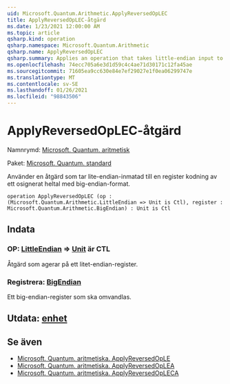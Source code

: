 ```yaml
---
uid: Microsoft.Quantum.Arithmetic.ApplyReversedOpLEC
title: ApplyReversedOpLEC-åtgärd
ms.date: 1/23/2021 12:00:00 AM
ms.topic: article
qsharp.kind: operation
qsharp.namespace: Microsoft.Quantum.Arithmetic
qsharp.name: ApplyReversedOpLEC
qsharp.summary: Applies an operation that takes little-endian input to a register encoding an unsigned integer using big-endian format.
ms.openlocfilehash: 74ecc705a6e3d1d59c4c4ae71d30171c12fa45ae
ms.sourcegitcommit: 71605ea9cc630e84e7ef29027e1f0ea06299747e
ms.translationtype: MT
ms.contentlocale: sv-SE
ms.lasthandoff: 01/26/2021
ms.locfileid: "98843506"
---
```

# <a name="applyreversedoplec-operation"></a>ApplyReversedOpLEC-åtgärd

Namnrymd: [Microsoft. Quantum. aritmetisk](xref:Microsoft.Quantum.Arithmetic)

Paket: [Microsoft. Quantum. standard](https://nuget.org/packages/Microsoft.Quantum.Standard)


Använder en åtgärd som tar lite-endian-inmatad till en register kodning av ett osignerat heltal med big-endian-format.

```qsharp
operation ApplyReversedOpLEC (op : (Microsoft.Quantum.Arithmetic.LittleEndian => Unit is Ctl), register : Microsoft.Quantum.Arithmetic.BigEndian) : Unit is Ctl
```


## <a name="input"></a>Indata

### <a name="op--littleendian--unit--is-ctl"></a>OP: [LittleEndian](xref:Microsoft.Quantum.Arithmetic.LittleEndian) => [Unit](xref:microsoft.quantum.lang-ref.unit)  är CTL

Åtgärd som agerar på ett litet-endian-register.


### <a name="register--bigendian"></a>Registrera: [BigEndian](xref:Microsoft.Quantum.Arithmetic.BigEndian)

Ett big-endian-register som ska omvandlas.



## <a name="output--unit"></a>Utdata: [enhet](xref:microsoft.quantum.lang-ref.unit)



## <a name="see-also"></a>Se även

- [Microsoft. Quantum. aritmetiska. ApplyReversedOpLE](xref:Microsoft.Quantum.Arithmetic.ApplyReversedOpLE)
- [Microsoft. Quantum. aritmetiska. ApplyReversedOpLEA](xref:Microsoft.Quantum.Arithmetic.ApplyReversedOpLEA)
- [Microsoft. Quantum. aritmetiska. ApplyReversedOpLECA](xref:Microsoft.Quantum.Arithmetic.ApplyReversedOpLECA)